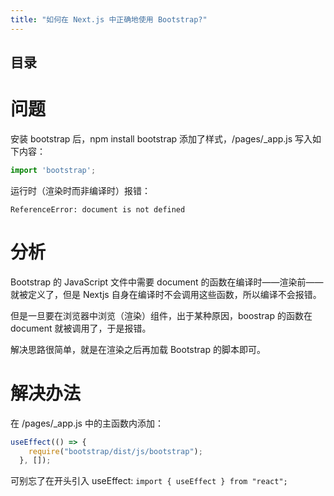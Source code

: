 ```yaml
---
title: "如何在 Next.js 中正确地使用 Bootstrap?"
---
```

## 目录
# 问题
安装 bootstrap 后，npm install bootstrap 添加了样式，/pages/_app.js 写入如下内容：
```typescript
import 'bootstrap';
```
运行时（渲染时而非编译时）报错：
```
ReferenceError: document is not defined
```

# 分析
Bootstrap 的 JavaScript 文件中需要 document 的函数在编译时——渲染前——就被定义了，但是 Nextjs 自身在编译时不会调用这些函数，所以编译不会报错。

但是一旦要在浏览器中浏览（渲染）组件，出于某种原因，boostrap 的函数在 document 就被调用了，于是报错。

解决思路很简单，就是在渲染之后再加载 Bootstrap 的脚本即可。

# 解决办法
在 /pages/_app.js 中的主函数内添加：
```typescript
useEffect(() => {
    require("bootstrap/dist/js/bootstrap");
  }, []);
```
可别忘了在开头引入 useEffect: `import { useEffect } from "react";`